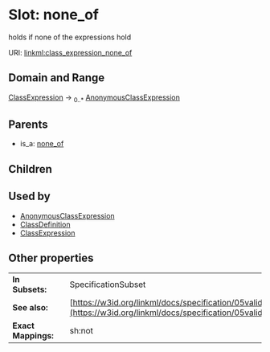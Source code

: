 
# Slot: none_of

holds if none of the expressions hold

URI: [linkml:class_expression_none_of](https://w3id.org/linkml/class_expression_none_of)


## Domain and Range

[ClassExpression](ClassExpression.md) &#8594;  <sub>0..\*</sub> [AnonymousClassExpression](AnonymousClassExpression.md)

## Parents

 *  is_a: [none_of](none_of.md)

## Children


## Used by

 * [AnonymousClassExpression](AnonymousClassExpression.md)
 * [ClassDefinition](ClassDefinition.md)
 * [ClassExpression](ClassExpression.md)

## Other properties

|  |  |  |
| --- | --- | --- |
| **In Subsets:** | | SpecificationSubset |
| **See also:** | | [https://w3id.org/linkml/docs/specification/05validation/#rules](https://w3id.org/linkml/docs/specification/05validation/#rules) |
| **Exact Mappings:** | | sh:not |
